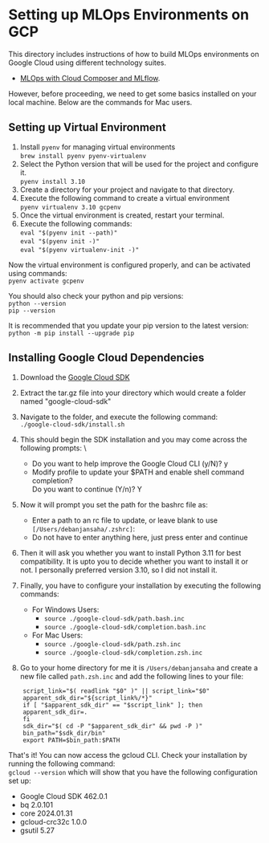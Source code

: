 # Setting up MLOps Environments on GCP

This directory includes instructions of how to build MLOps environments on Google Cloud using different 
technology suites.

* [MLOps with Cloud Composer and MLflow](mlops-composer-mlflow).

However, before proceeding, we need to get some basics installed on your local machine. Below are the commands for Mac users.

## Setting up Virtual Environment

1. Install `pyenv` for managing virtual environments \
    `brew install pyenv pyenv-virtualenv`
2. Select the Python version that will be used for the project and configure it. \
    `pyenv install 3.10`
3. Create a directory for your project and navigate to that directory.
4. Execute the following command to create a virtual environment \
   `pyenv virtualenv 3.10 gcpenv`
5. Once the virtual environment is created, restart your terminal.
6. Execute the following commands: \
   `eval "$(pyenv init --path)"` \
   `eval "$(pyenv init -)"` \
   `eval "$(pyenv virtualenv-init -)"`

Now the virtual environment is configured properly, and can be activated using commands: \
`pyenv activate gcpenv`

You should also check your python and pip versions: \
`python --version` \
`pip --version` 

It is recommended that you update your pip version to the latest version: \
`python -m pip install --upgrade pip`

## Installing Google Cloud Dependencies

1. Download the [Google Cloud SDK](https://cloud.google.com/sdk/docs/install)
2. Extract the tar.gz file into your directory which would create a folder named "google-cloud-sdk"
3. Navigate to the folder, and execute the following command: \
`./google-cloud-sdk/install.sh`
4. This should begin the SDK installation and you may come across the following prompts: \
   - Do you want to help improve the Google Cloud CLI (y/N)?  y
   - Modify profile to update your $PATH and enable shell command completion? \
   Do you want to continue (Y/n)?  Y

5. Now it will prompt you set the path for the bashrc file as:
   - Enter a path to an rc file to update, or leave blank to use `[/Users/debanjansaha/.zshrc]`:
   - Do not have to enter anything here, just press enter and continue
6. Then it will ask you whether you want to install Python 3.11 for best compatibility. It is upto you to decide whether you want to install it or not. I personally preferred version 3.10, so I did not install it.
7. Finally, you have to configure your installation by executing the following commands:
   - For Windows Users:
     - `source ./google-cloud-sdk/path.bash.inc`
     - `source ./google-cloud-sdk/completion.bash.inc`
   - For Mac Users:
     - `source ./google-cloud-sdk/path.zsh.inc`
     - `source ./google-cloud-sdk/completion.zsh.inc`
8. Go to your home directory for me it is `/Users/debanjansaha` and create a new file called `path.zsh.inc` and add the following lines to your file:
```
    script_link="$( readlink "$0" )" || script_link="$0"
    apparent_sdk_dir="${script_link%/*}"
    if [ "$apparent_sdk_dir" == "$script_link" ]; then
    apparent_sdk_dir=.
    fi
    sdk_dir="$( cd -P "$apparent_sdk_dir" && pwd -P )"
    bin_path="$sdk_dir/bin"
    export PATH=$bin_path:$PATH

```

That's it! You can now access the gcloud CLI. Check your installation by running the following command: \
`gcloud --version` which will show that you have the following configuration set up:
   - Google Cloud SDK 462.0.1
   - bq 2.0.101
   - core 2024.01.31
   - gcloud-crc32c 1.0.0
   - gsutil 5.27
